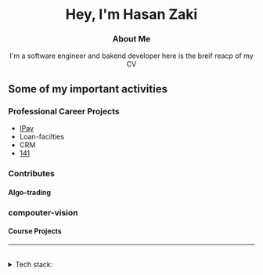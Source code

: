 <h1 align="center"> Hey, I'm Hasan Zaki </h1>

<h3 align="center">About Me</h3>
<p align="center">
I'm a software engineer and bakend developer here is the breif reacp of my CV
</p>

## Some of my important activities

### Professional Career Projects
- [IPay](https://github.com/Hasanzakii/Ipay.git)
- Loan-facilties
- CRM
- [141](https://141.ir/)


### Contributes


#### Algo-trading



### compouter-vision


#### Course Projects



---
<br>
<details>
<summary>
   Tech stack:
</summary>
   <br>
   - laravel
   -.net coer
</details>
<br>

